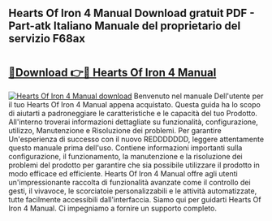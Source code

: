## Hearts Of Iron 4 Manual Download gratuit PDF - Part-atk Italiano Manuale del proprietario del servizio F68ax

# <h2><a href="http://dfam33.blite.top/?on=Hearts+Of+Iron+4+Manual">🔗Download 👉🔴 Hearts Of Iron 4 Manual</a></h2>

[![Hearts Of Iron 4 Manual download](https://i.imgur.com/lujVjoI.png)](http://dfam33.blite.top/?on=Hearts+Of+Iron+4+Manual)
Benvenuto nel manuale Dell'utente per il tuo Hearts Of Iron 4 Manual appena acquistato. Questa guida ha lo scopo di aiutarti a padroneggiare le caratteristiche e le capacità del tuo Prodotto. All'interno troverai informazioni dettagliate su funzionalità, configurazione, utilizzo, Manutenzione e Risoluzione dei problemi. Per garantire Un'esperienza di successo con il nuovo REDDDDDDD, leggere attentamente questo manuale prima dell'uso. Contiene informazioni importanti sulla configurazione, il funzionamento, la manutenzione e la risoluzione dei problemi del prodotto per garantire che sia possibile utilizzare il prodotto in modo efficace ed efficiente. Hearts Of Iron 4 Manual offre agli utenti un'impressionante raccolta di funzionalità avanzate come il controllo dei gesti, il vivavoce, le scorciatoie personalizzabili e le attività automatizzate, tutte facilmente accessibili dall'interfaccia. Siamo qui per guidarti Hearts Of Iron 4 Manual. Ci impegniamo a fornire un supporto completo.
